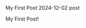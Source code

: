 <post-metadata>
  <post-title>My First Post</post-title>
  <post-date>2024-12-02</post-date>
  <post-tags>post</post-tags>
</post-metadata>

My First Post!
